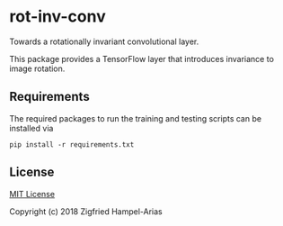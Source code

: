 # rot-inv-conv
Towards a rotationally invariant convolutional layer.

This package provides a TensorFlow layer that introduces invariance to image rotation.


## Requirements
The required packages to run the training and testing scripts can be installed via 
```
pip install -r requirements.txt
```

## License

[MIT License](LICENSE)

Copyright (c) 2018 Zigfried Hampel-Arias
